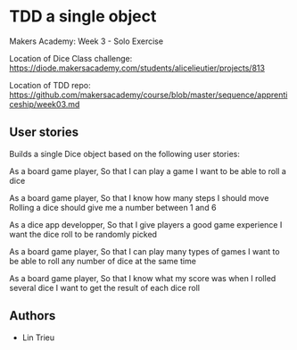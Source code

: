 # TDD a single object

Makers Academy: Week 3 - Solo Exercise

Location of Dice Class challenge:
https://diode.makersacademy.com/students/alicelieutier/projects/813

Location of TDD repo:
https://github.com/makersacademy/course/blob/master/sequence/apprenticeship/week03.md

## User stories
 
 Builds a single Dice object based on the following user stories: 

As a board game player,
So that I can play a game
I want to be able to roll a dice

As a board game player,
So that I know how many steps I should move
Rolling a dice should give me a number between 1 and 6

As a dice app developper,
So that I give players a good game experience
I want the dice roll to be randomly picked

As a board game player,
So that I can play many types of games
I want to be able to roll any number of dice at the same time

As a board game player,
So that I know what my score was when I rolled several dice
I want to get the result of each dice roll

## Authors
- Lin Trieu




